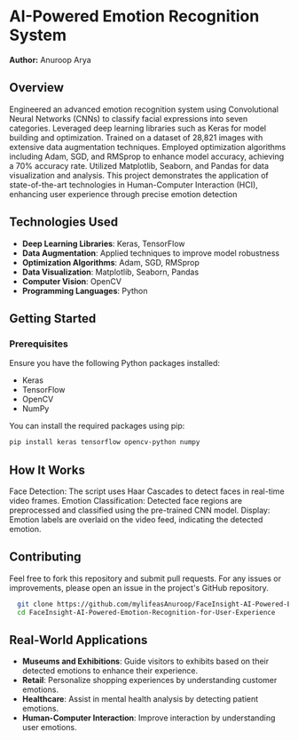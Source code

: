 # AI-Powered Emotion Recognition System

**Author:** Anuroop Arya
## Overview

Engineered an advanced emotion recognition system using Convolutional Neural Networks (CNNs) to classify facial expressions into seven categories. Leveraged deep learning libraries such as Keras for model building and optimization. Trained on a dataset of 28,821 images with extensive data augmentation techniques. Employed optimization algorithms including Adam, SGD, and RMSprop to enhance model accuracy, achieving a 70% accuracy rate. Utilized Matplotlib, Seaborn, and Pandas for data visualization and analysis. This project demonstrates the application of state-of-the-art technologies in Human-Computer Interaction (HCI), enhancing user experience through precise emotion detection

## Technologies Used

- **Deep Learning Libraries**: Keras, TensorFlow
- **Data Augmentation**: Applied techniques to improve model robustness
- **Optimization Algorithms**: Adam, SGD, RMSprop
- **Data Visualization**: Matplotlib, Seaborn, Pandas
- **Computer Vision**: OpenCV
- **Programming Languages**: Python

## Getting Started

### Prerequisites

Ensure you have the following Python packages installed:

- Keras
- TensorFlow
- OpenCV
- NumPy

You can install the required packages using pip:

```bash
pip install keras tensorflow opencv-python numpy
```
## How It Works
Face Detection: The script uses Haar Cascades to detect faces in real-time video frames.
Emotion Classification: Detected face regions are preprocessed and classified using the pre-trained CNN model.
Display: Emotion labels are overlaid on the video feed, indicating the detected emotion.

## Contributing
Feel free to fork this repository and submit pull requests. For any issues or improvements, please open an issue in the project's GitHub repository.

 ```bash
   git clone https://github.com/mylifeasAnuroop/FaceInsight-AI-Powered-Emotion-Recognition-for-User-Experience
   cd FaceInsight-AI-Powered-Emotion-Recognition-for-User-Experience
 ```

## Real-World Applications

- **Museums and Exhibitions**: Guide visitors to exhibits based on their detected emotions to enhance their experience.
- **Retail**: Personalize shopping experiences by understanding customer emotions.
- **Healthcare**: Assist in mental health analysis by detecting patient emotions.
- **Human-Computer Interaction**: Improve interaction by understanding user emotions.


